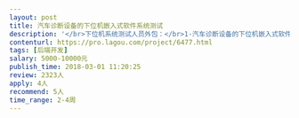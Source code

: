 ```yaml
---                
layout: post       
title: 汽车诊断设备的下位机嵌入式软件系统测试           
description: '</br>下位机系统测试人员外包：</br>1-汽车诊断设备的下位机嵌入式软件系统测试</br>2-有汽车诊断软件开发或测试经验优先</br>3-当前项目周期不超过1个月</br>'     
contenturl: https://pro.lagou.com/project/6477.html      
tags: [后端开发]            
salary: 5000-10000元          
publish_time: 2018-03-01 11:20:25         
review: 2323人                   
apply: 4人                   
recommend: 5人                   
time_range: 2-4周              
---                 
```

